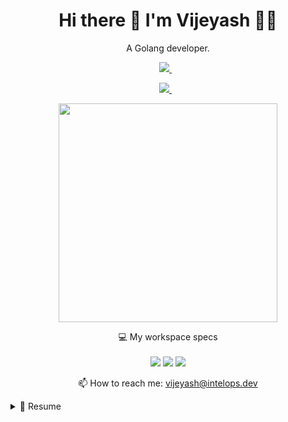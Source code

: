 
<h1 align='center'>
  Hi there 👋 I'm Vijeyash 👨‍💻
</h1>

<p align='center'>
  A Golang developer.
</p>

<p align='center'>
  
  <a href="https://www.linkedin.com/in/vijeyash-a-bbb466275/">
    <img src="https://img.shields.io/badge/linkedin-%230077B5.svg?&style=for-the-badge&logo=linkedin&logoColor=white" />
  </a>&nbsp;&nbsp;
  
</p>
<p align='center'>
  <a href="https://wa.me/918489635967">
    <img src="https://img.shields.io/badge/WhatsApp-25D366?style=for-the-badge&logo=whatsapp&logoColor=white" />
  </a>&nbsp;&nbsp;
</p>
<p align='center'>
  <a href="#"><img src="https://github-readme-stats.vercel.app/api?username=vijeyash&show_icons=true&count_private=true&theme=dark" width="350"></a>
</p>

<p align='center'>
  💻 My workspace specs<br/><br/>
  <img src="https://img.shields.io/badge/macOS-000000?logo=apple&logoColor=white" />
  <img src="https://img.shields.io/badge/RAM-16GB-%230071C5.svg?&style=for-the-badge&logoColor=white" />
  <img src="https://img.shields.io/badge/Apple-M2-%999999.svg?&style=for-the-badge&logo=apple&logoColor=white" />
</p>

<p align='center'>
  📫 How to reach me: <a href='mailto:vijeyash@intelops.dev'>vijeyash@intelops.dev</a>
</p>

<details>
  <summary>📃 Resume</summary>

## Skills

**Programming Languages**
- Golang
- React
- SQL

**Tools and Technologies**
- Docker
- Kubernetes

**Operating Systems**
- macOS (M2 chip, 16GB RAM)
